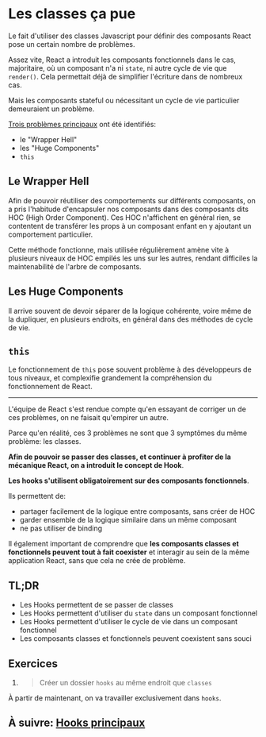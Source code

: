 # Les classes ça pue

Le fait d'utiliser des classes Javascript pour définir des composants React pose un certain nombre de problèmes.

Assez vite, React a introduit les composants fonctionnels dans le cas, majoritaire, où un composant n'a ni `state`, ni autre cycle de vie que `render()`. Cela permettait déjà de simplifier l'écriture dans de nombreux cas.

Mais les composants stateful ou nécessitant un cycle de vie particulier demeuraient un problème.

[Trois problèmes principaux](https://youtu.be/dpw9EHDh2bM?t=412) ont été identifiés:

- le "Wrapper Hell"
- les "Huge Components"
- `this`

## Le Wrapper Hell

Afin de pouvoir réutiliser des comportements sur différents composants, on a pris l'habitude d'encapsuler nos composants dans des composants dits HOC (High Order Component). Ces HOC n'affichent en général rien, se contentent de transférer les props à un composant enfant en y ajoutant un comportement particulier.

Cette méthode fonctionne, mais utilisée régulièrement amène vite à plusieurs niveaux de HOC empilés les uns sur les autres, rendant difficiles la maintenabilité de l'arbre de composants.

## Les Huge Components

Il arrive souvent de devoir séparer de la logique cohérente, voire même de la dupliquer, en plusieurs endroits, en général dans des méthodes de cycle de vie.

## `this`

Le fonctionnement de `this` pose souvent problème à des développeurs de tous niveaux, et complexifie grandement la compréhension du fonctionnement de React.

---

L'équipe de React s'est rendue compte qu'en essayant de corriger un de ces problèmes, on ne faisait qu'empirer un autre.

Parce qu'en réalité, ces 3 problèmes ne sont que 3 symptômes du même problème: les classes.

**Afin de pouvoir se passer des classes, et continuer à profiter de la mécanique React, on a introduit le concept de Hook**.

**Les hooks s'utilisent obligatoirement sur des composants fonctionnels**.

Ils permettent de:

- partager facilement de la logique entre composants, sans créer de HOC
- garder ensemble de la logique similaire dans un même composant
- ne pas utiliser de binding

Il également important de comprendre que **les composants classes et fonctionnels peuvent tout à fait coexister** et interagir au sein de la même application React, sans que cela ne crée de problème.

## TL;DR

- Les Hooks permettent de se passer de classes
- Les Hooks permettent d'utiliser du `state` dans un composant fonctionnel
- Les Hooks permettent d'utiliser le cycle de vie dans un composant fonctionnel
- Les composants classes et fonctionnels peuvent coexistent sans souci

## Exercices

1. > Créer un dossier `hooks` au même endroit que `classes`

À partir de maintenant, on va travailler exclusivement dans `hooks`.

## À suivre: [Hooks principaux](./2_hooks_principaux.md)
